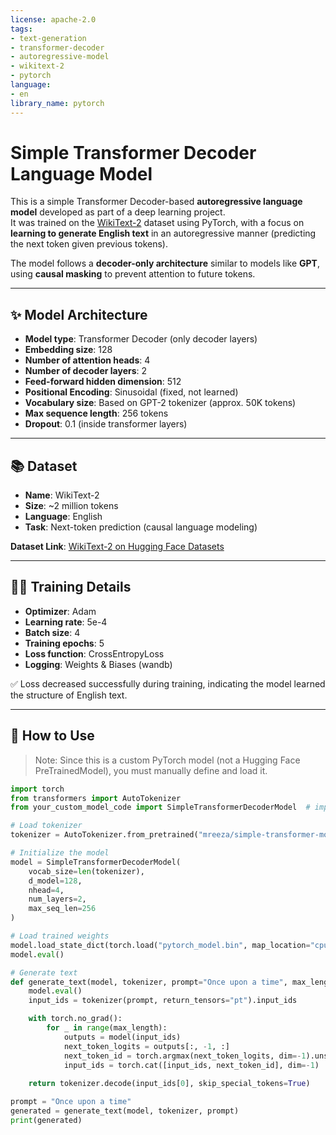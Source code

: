 ```yaml
---
license: apache-2.0
tags:
- text-generation
- transformer-decoder
- autoregressive-model
- wikitext-2
- pytorch
language:
- en
library_name: pytorch
---
```


# Simple Transformer Decoder Language Model

This is a simple Transformer Decoder-based **autoregressive language model** developed as part of a deep learning project.  
It was trained on the [WikiText-2](https://paperswithcode.com/dataset/wikitext-2) dataset using PyTorch, with a focus on **learning to generate English text** in an autoregressive manner (predicting the next token given previous tokens).

The model follows a **decoder-only architecture** similar to models like **GPT**, using **causal masking** to prevent attention to future tokens.

---

## ✨ Model Architecture

- **Model type**: Transformer Decoder (only decoder layers)
- **Embedding size**: 128
- **Number of attention heads**: 4
- **Number of decoder layers**: 2
- **Feed-forward hidden dimension**: 512
- **Positional Encoding**: Sinusoidal (fixed, not learned)
- **Vocabulary size**: Based on GPT-2 tokenizer (approx. 50K tokens)
- **Max sequence length**: 256 tokens
- **Dropout**: 0.1 (inside transformer layers)

---

## 📚 Dataset

- **Name**: WikiText-2
- **Size**: ~2 million tokens
- **Language**: English
- **Task**: Next-token prediction (causal language modeling)

**Dataset Link**: [WikiText-2 on Hugging Face Datasets](https://huggingface.co/datasets/wikitext)

---

## 🏋️‍♂️ Training Details

- **Optimizer**: Adam
- **Learning rate**: 5e-4
- **Batch size**: 4
- **Training epochs**: 5
- **Loss function**: CrossEntropyLoss
- **Logging**: Weights & Biases (wandb)

✅ Loss decreased successfully during training, indicating the model learned the structure of English text.

---

## 🚀 How to Use

> Note: Since this is a custom PyTorch model (not a Hugging Face PreTrainedModel), you must manually define and load it.

```python
import torch
from transformers import AutoTokenizer
from your_custom_model_code import SimpleTransformerDecoderModel  # import your model class

# Load tokenizer
tokenizer = AutoTokenizer.from_pretrained("mreeza/simple-transformer-model")

# Initialize the model
model = SimpleTransformerDecoderModel(
    vocab_size=len(tokenizer),
    d_model=128,
    nhead=4,
    num_layers=2,
    max_seq_len=256
)

# Load trained weights
model.load_state_dict(torch.load("pytorch_model.bin", map_location="cpu"))
model.eval()

# Generate text
def generate_text(model, tokenizer, prompt="Once upon a time", max_length=50):
    model.eval()
    input_ids = tokenizer(prompt, return_tensors="pt").input_ids

    with torch.no_grad():
        for _ in range(max_length):
            outputs = model(input_ids)
            next_token_logits = outputs[:, -1, :]
            next_token_id = torch.argmax(next_token_logits, dim=-1).unsqueeze(0)
            input_ids = torch.cat([input_ids, next_token_id], dim=-1)
    
    return tokenizer.decode(input_ids[0], skip_special_tokens=True)

prompt = "Once upon a time"
generated = generate_text(model, tokenizer, prompt)
print(generated)
